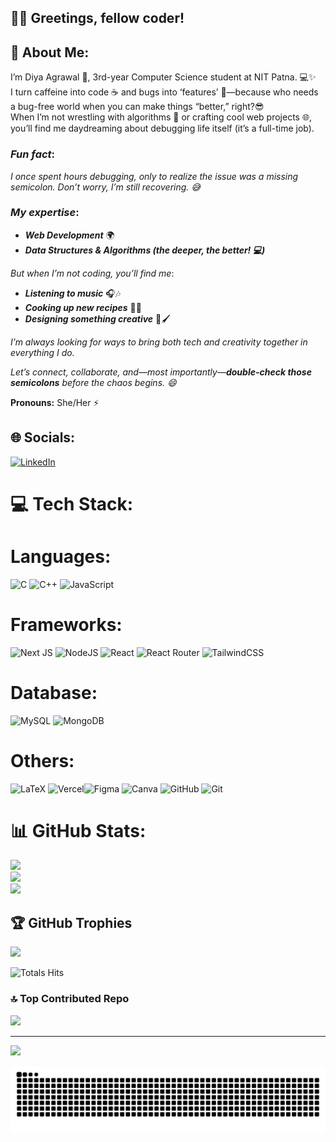 ## 👋🏻 Greetings, fellow coder! 

## 💫 About Me:
I’m Diya Agrawal 👋, 3rd-year Computer Science student at NIT Patna. 💻✨<br>
I turn caffeine into code ☕ and bugs into ‘features’ 🐛—because who needs a bug-free world when you can make things “better,” right?😎 <br>
When I’m not wrestling with algorithms 🧠 or crafting cool web projects 🌐, you’ll find me daydreaming about debugging life itself (it’s a full-time job).

### ***Fun fact***:
*I once spent hours debugging, only to realize the issue was a missing semicolon. Don’t worry, I’m still recovering. 😅*

### *My expertise*:
- ***Web Development*** 🌍
- ***Data Structures & Algorithms (the deeper, the better! 💻)***

*But when I’m not coding, you’ll find me*:
- ***Listening to music*** 🎧🎶
- ***Cooking up new recipes*** 🍳🍴
- ***Designing something creative*** 🎨🖌️

*I’m always looking for ways to bring both tech and creativity together in everything I do.*

*Let’s connect, collaborate, and—most importantly—**double-check those semicolons** before the chaos begins. 😄*

<strong>Pronouns:</strong> She/Her ⚡

## 🌐 Socials:

[![LinkedIn](https://img.shields.io/badge/LinkedIn-%230077B5.svg?logo=linkedin&logoColor=white)](https://linkedin.com/in/https://www.linkedin.com/in/diya-agrawal-nitp/)

# 💻 Tech Stack:

# Languages:

![C](https://img.shields.io/badge/c-%2300599C.svg?style=for-the-badge&logo=c&logoColor=white) ![C++](https://img.shields.io/badge/c++-%2300599C.svg?style=for-the-badge&logo=c%2B%2B&logoColor=white) ![JavaScript](https://img.shields.io/badge/javascript-%23323330.svg?style=for-the-badge&logo=javascript&logoColor=%23F7DF1E)

# Frameworks:

![Next JS](https://img.shields.io/badge/Next-black?style=for-the-badge&logo=next.js&logoColor=white) ![NodeJS](https://img.shields.io/badge/node.js-6DA55F?style=for-the-badge&logo=node.js&logoColor=white) ![React](https://img.shields.io/badge/react-%2320232a.svg?style=for-the-badge&logo=react&logoColor=%2361DAFB) ![React Router](https://img.shields.io/badge/React_Router-CA4245?style=for-the-badge&logo=react-router&logoColor=white) ![TailwindCSS](https://img.shields.io/badge/tailwindcss-%2338B2AC.svg?style=for-the-badge&logo=tailwind-css&logoColor=white)

# Database:

![MySQL](https://img.shields.io/badge/mysql-4479A1.svg?style=for-the-badge&logo=mysql&logoColor=white) ![MongoDB](https://img.shields.io/badge/MongoDB-%234ea94b.svg?style=for-the-badge&logo=mongodb&logoColor=white) 

# Others:

![LaTeX](https://img.shields.io/badge/latex-%23008080.svg?style=for-the-badge&logo=latex&logoColor=white) ![Vercel](https://img.shields.io/badge/vercel-%23000000.svg?style=for-the-badge&logo=vercel&logoColor=white)![Figma](https://img.shields.io/badge/figma-%23F24E1E.svg?style=for-the-badge&logo=figma&logoColor=white) ![Canva](https://img.shields.io/badge/Canva-%2300C4CC.svg?style=for-the-badge&logo=Canva&logoColor=white) ![GitHub](https://img.shields.io/badge/github-%23121011.svg?style=for-the-badge&logo=github&logoColor=white) ![Git](https://img.shields.io/badge/git-%23F05033.svg?style=for-the-badge&logo=git&logoColor=white)

# 📊 GitHub Stats:

![](https://github-readme-stats.vercel.app/api?username=diyaag2004&theme=transparent&hide_border=true&include_all_commits=false&count_private=false)<br/>
![](https://github-readme-streak-stats.herokuapp.com/?user=diyaag2004&theme=transparent&hide_border=true)<br/>
![](https://github-readme-stats.vercel.app/api/top-langs/?username=diyaag2004&theme=transparent&hide_border=true&include_all_commits=false&count_private=false&layout=compact)

## 🏆 GitHub Trophies

![](https://github-profile-trophy.vercel.app/?username=diyaag2004&theme=transparent&no-frame=true&no-bg=true&margin-w=4)

![Totals Hits](https://komarev.com/ghpvc/?username=diyaag2004&style=flat&color=orange&label=PROFILE+VIEWS)

### 🔝 Top Contributed Repo

![](https://github-contributor-stats.vercel.app/api?username=diyaag2004&limit=5&theme=dark&combine_all_yearly_contributions=true)

---

[![](https://visitcount.itsvg.in/api?id=diyaag2004&icon=0&color=0)](https://visitcount.itsvg.in)

<!-- Proudly created with GPRM ( https://gprm.itsvg.in ) -->

<picture>
  <source media="(prefers-color-scheme: dark)" srcset="https://raw.githubusercontent.com/diyaag2004/diyaag2004/output/github-snake-dark.svg" />
  <source media="(prefers-color-scheme: light)" srcset="https://raw.githubusercontent.com/diyaag2004/diyaag2004/output/github-snake.svg" />
  <img alt="github-snake" src="https://raw.githubusercontent.com/diyaag2004/diyaag2004/output/github-snake.svg" />
</picture>
